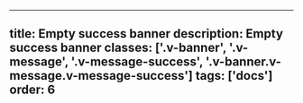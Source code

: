 <!--
 *              Copyright (c) 2025 Visa, Inc.
 *
 * Licensed under the Apache License, Version 2.0 (the "License");
 * you may not use this file except in compliance with the License.
 * You may obtain a copy of the License at
 *
 *         http://www.apache.org/licenses/LICENSE-2.0
 *
 * Unless required by applicable law or agreed to in writing, software
 * distributed under the License is distributed on an "AS IS" BASIS,
 * WITHOUT WARRANTIES OR CONDITIONS OF ANY KIND, either express or implied.
 * See the License for the specific language governing permissions and
 * limitations under the License.
 *
 -->
---
title: Empty success banner
description: Empty success banner 
classes: ['.v-banner', '.v-message', '.v-message-success', '.v-banner.v-message.v-message-success']
tags: ['docs']
order: 6
---

<div class="v-message v-message-success v-banner">
</div>
